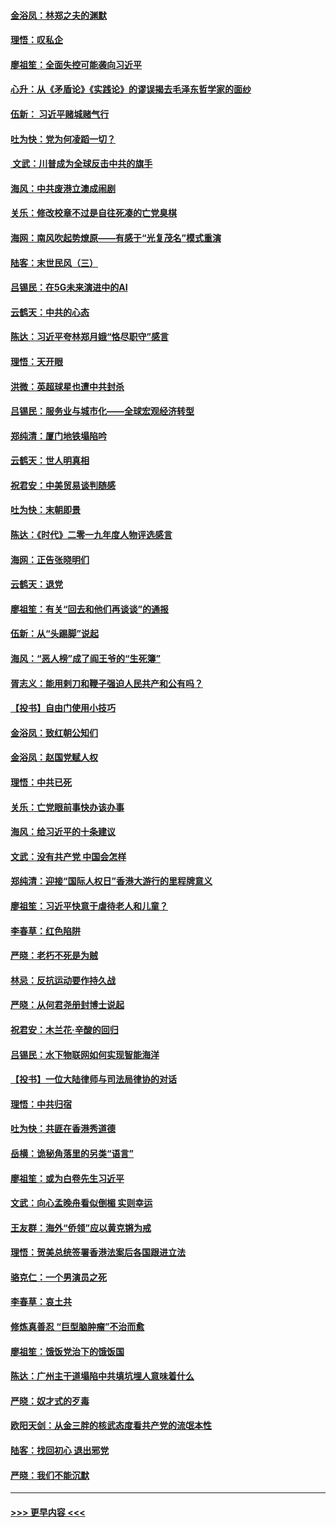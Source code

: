 #### [金浴凤：林郑之夫的渊默](../pages/nsc993/n11737735.md?t=12221111) 
#### [理悟：叹私企](../pages/nsc993/n11737715.md?t=12221111) 
#### [廖祖笙：全面失控可能袭向习近平](../pages/nsc993/n11737704.md?t=12221111) 
#### [心升：从《矛盾论》《实践论》的谬误揭去毛泽东哲学家的面纱](../pages/nsc993/n11736962.md?t=12221111) 
#### [伍新： 习近平赌城赌气行](../pages/nsc993/n11736929.md?t=12221111) 
#### [吐为快：党为何凌蹈一切？](../pages/nsc993/n11736915.md?t=12221111) 
#### [ 文武：川普成为全球反击中共的旗手](../pages/nsc993/n11736882.md?t=12221111) 
#### [海风：中共废港立澳成闹剧](../pages/nsc993/n11735857.md?t=12221111) 
#### [关乐：修改校章不过是自往死凑的亡党臭棋](../pages/nsc993/n11735097.md?t=12221111) 
#### [海网：南风吹起势燎原——有感于“光复茂名”模式重演](../pages/nsc993/n11732308.md?t=12221111) 
#### [陆客：末世民风（三）](../pages/nsc993/n11732211.md?t=12221111) 
#### [吕锡民：在5G未来演进中的AI](../pages/nsc993/n11730010.md?t=12221111) 
#### [云鹤天：中共的心态](../pages/nsc993/n11729906.md?t=12221111) 
#### [陈达：习近平夸林郑月娥“恪尽职守”感言](../pages/nsc993/n11729881.md?t=12221111) 
#### [理悟：天开眼](../pages/nsc993/n11729699.md?t=12221111) 
#### [洪微：英超球星也遭中共封杀](../pages/nsc993/n11727243.md?t=12221111) 
#### [吕锡民：服务业与城市化——全球宏观经济转型](../pages/nsc993/n11725845.md?t=12221111) 
#### [郑纯清：厦门地铁塌陷吟](../pages/nsc993/n11725813.md?t=12221111) 
#### [云鹤天：世人明真相](../pages/nsc993/n11725621.md?t=12221111) 
#### [祝君安：中美贸易谈判随感](../pages/nsc993/n11725609.md?t=12221111) 
#### [吐为快：末朝即景](../pages/nsc993/n11723365.md?t=12221111) 
#### [陈达：《时代》二零一九年度人物评选感言](../pages/nsc993/n11723337.md?t=12221111) 
#### [海网：正告张晓明们](../pages/nsc993/n11723228.md?t=12221111) 
#### [云鹤天：退党](../pages/nsc993/n11723056.md?t=12221111) 
#### [廖祖笙：有关“回去和他们再谈谈”的通报](../pages/nsc993/n11722442.md?t=12221111) 
#### [伍新：从“头踢脚”说起](../pages/nsc993/n11722429.md?t=12221111) 
#### [海风：“恶人榜”成了阎王爷的“生死簿”](../pages/nsc993/n11722272.md?t=12221111) 
#### [胥志义：能用剌刀和鞭子强迫人民共产和公有吗？](../pages/nsc993/n11720569.md?t=12221111) 
#### [【投书】自由门使用小技巧](../pages/nsc993/n11720180.md?t=12221111) 
#### [金浴凤：致红朝公知们](../pages/nsc993/n11720563.md?t=12221111) 
#### [金浴凤：赵国党赋人权](../pages/nsc993/n11720533.md?t=12221111) 
#### [理悟：中共已死](../pages/nsc993/n11720233.md?t=12221111) 
#### [关乐：亡党眼前事快办该办事](../pages/nsc993/n11719160.md?t=12221111) 
#### [海风：给习近平的十条建议](../pages/nsc993/n11717616.md?t=12221111) 
#### [文武：没有共产党 中国会怎样](../pages/nsc993/n11717584.md?t=12221111) 
#### [郑纯清：迎接“国际人权日”香港大游行的里程牌意义](../pages/nsc993/n11717417.md?t=12221111) 
#### [廖祖笙：习近平快意于虐待老人和儿童？](../pages/nsc993/n11715313.md?t=12221111) 
#### [李春草：红色陷阱](../pages/nsc993/n11715029.md?t=12221111) 
#### [严晓：老朽不死是为贼](../pages/nsc993/n11712910.md?t=12221111) 
#### [林忌：反抗运动要作持久战](../pages/nsc993/n11712623.md?t=12221111) 
#### [严晓：从何君尧册封博士说起](../pages/nsc993/n11712465.md?t=12221111) 
#### [祝君安：木兰花·辛酸的回归](../pages/nsc993/n11712381.md?t=12221111) 
#### [吕锡民：水下物联网如何实现智能海洋](../pages/nsc993/n11711158.md?t=12221111) 
#### [【投书】一位大陆律师与司法局律协的对话](../pages/nsc993/n11709675.md?t=12221111) 
#### [理悟：中共归宿](../pages/nsc993/n11710059.md?t=12221111) 
#### [吐为快：共匪在香港秀道德](../pages/nsc993/n11709979.md?t=12221111) 
#### [岳横：诡秘角落里的另类“语言”](../pages/nsc993/n11709792.md?t=12221111) 
#### [廖祖笙：或为白卷先生习近平](../pages/nsc993/n11708330.md?t=12221111) 
#### [文武：向心孟晚舟看似倒楣 实则幸运](../pages/nsc993/n11708236.md?t=12221111) 
#### [王友群：海外“侨领”应以黄克锵为戒](../pages/nsc993/n11706176.md?t=12221111) 
#### [理悟：贺美总统签署香港法案后各国跟进立法](../pages/nsc993/n11706853.md?t=12221111) 
#### [骆克仁：一个男演员之死](../pages/nsc993/n11706677.md?t=12221111) 
#### [李春草：哀土共](../pages/nsc993/n11706255.md?t=12221111) 
#### [修炼真善忍 “巨型脑肿瘤”不治而愈](../pages/nsc993/n11705340.md?t=12221111) 
#### [廖祖笙：饿饭党治下的饿饭国](../pages/nsc993/n11705085.md?t=12221111) 
#### [陈达：广州主干道塌陷中共填坑埋人意味着什么](../pages/nsc993/n11705046.md?t=12221111) 
#### [严晓：奴才式的歹毒](../pages/nsc993/n11704826.md?t=12221111) 
#### [欧阳天剑：从金三胖的核武态度看共产党的流氓本性](../pages/nsc993/n11702238.md?t=12221111) 
#### [陆客：找回初心 退出邪党](../pages/nsc993/n11702213.md?t=12221111) 
#### [严晓：我们不能沉默](../pages/nsc993/n11702110.md?t=12221111) 

----
#### [ >>> 更早内容 <<< ](../indexes/nsc993-earlier.md)
